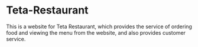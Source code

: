 # Teta-Restaurant
This is a website for Teta Restaurant, which provides the service of ordering food and viewing the menu from the website, and also provides customer service.
